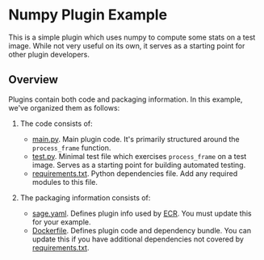 # Numpy Plugin Example

This is a simple plugin which uses numpy to compute some stats on a test image. While not very useful on its own, it serves as a starting point for other plugin developers.

## Overview

Plugins contain both code and packaging information. In this example, we've organized them as follows:

1. The code consists of:
    * [main.py](./main.py). Main plugin code. It's primarily structured around the `process_frame` function.
    * [test.py](./test.py). Minimal test file which exercises `process_frame` on a test image. Serves as a starting point for building automated testing.
    * [requirements.txt](./requirements.txt). Python dependencies file. Add any required modules to this file.

2. The packaging information consists of:
    * [sage.yaml](./sage.yaml). Defines plugin info used by [ECR](https://portal.sagecontinuum.org). You must update this for your example.
    * [Dockerfile](./Dockerfile). Defines plugin code and dependency bundle. You can update this if you have additional dependencies not covered by [requirements.txt](./requirements.txt).
